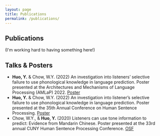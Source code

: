 ```yaml
---
layout: page
title: Publications
permalink: /publications/
---
```


## Publications

(I'm working hard to having something here!)

## Talks & Posters

- **Huo, Y.** & Chow, W.Y. (2022) An investigation into listeners’ selective failure to use phonological knowledge in language prediction. Poster presented at the Architectures and Mechanisms of Language Processing (AMLaP) 2022. <a href="https://virtual.oxfordabstracts.com/#/event/3067/submission/153" target="_blank">Poster</a>
- **Huo, Y.** & Chow, W.Y. (2022) An investigation into listener’s selective failure to use phonological knowledge in language prediction. Poster presented at the 35th Annual Conference on Human Sentence Processing. <a href="https://virtual.oxfordabstracts.com/#/event/public/2562/submission/120" target="_blank">Poster</a>
- Chow, W.Y., & **Huo, Y.** (2020) Listeners can use tone information to predict: Evidence from Mandarin Chinese. Poster presented at the 33rd annual CUNY Human Sentence Processing Conference. <a href="https://osf.io/6ckb5/" target="_blank">OSF</a>